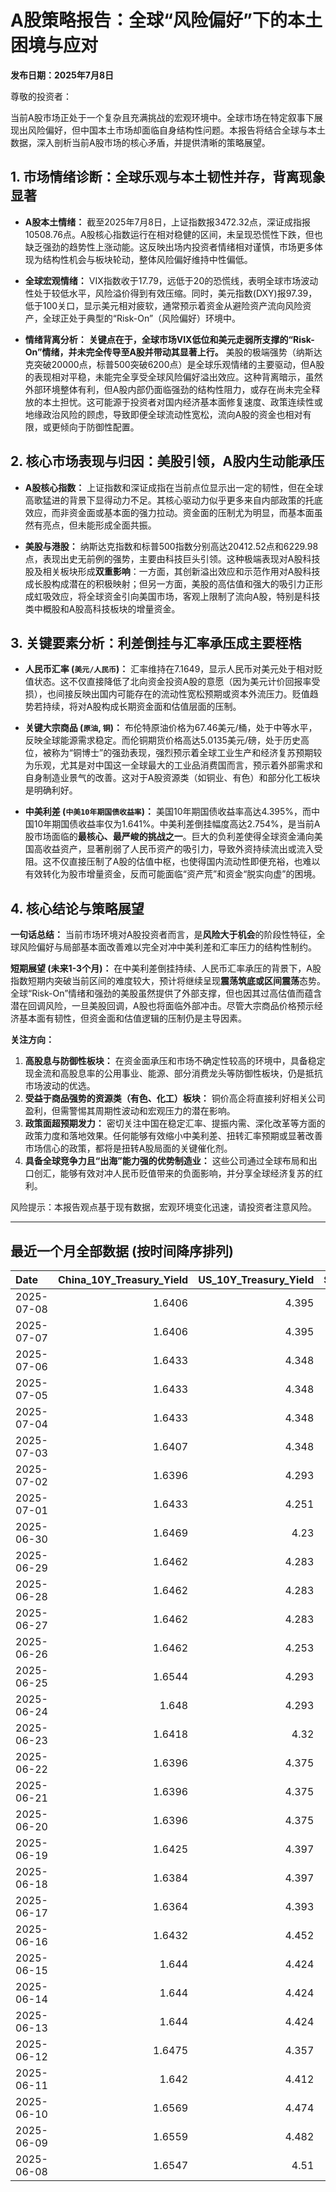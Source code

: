 # A股策略报告：全球“风险偏好”下的本土困境与应对
**发布日期：2025年7月8日**

尊敬的投资者：

当前A股市场正处于一个复杂且充满挑战的宏观环境中。全球市场在特定叙事下展现出风险偏好，但中国本土市场却面临自身结构性问题。本报告将结合全球与本土数据，深入剖析当前A股市场的核心矛盾，并提供清晰的策略展望。

## 1. 市场情绪诊断：全球乐观与本土韧性并存，背离现象显著

*   **A股本土情绪：** 截至2025年7月8日，上证指数报3472.32点，深证成指报10508.76点。A股核心指数运行在相对稳健的区间，未呈现恐慌性下跌，但也缺乏强劲的趋势性上涨动能。这反映出场内投资者情绪相对谨慎，市场更多体现为结构性机会与板块轮动，整体风险偏好维持中性偏低。

*   **全球宏观情绪：** VIX指数收于17.79，远低于20的恐慌线，表明全球市场波动性处于较低水平，风险溢价得到有效压缩。同时，美元指数(DXY)报97.39，低于100关口，显示美元相对疲软，通常预示着资金从避险资产流向风险资产，全球正处于典型的“Risk-On”（风险偏好）环境中。

*   **情绪背离分析：** **关键点在于，全球市场VIX低位和美元走弱所支撑的“Risk-On”情绪，并未完全传导至A股并带动其显著上行。** 美股的极端强势（纳斯达克突破20000点，标普500突破6200点）是全球乐观情绪的主要驱动，但A股的表现相对平稳，未能完全享受全球风险偏好溢出效应。这种背离暗示，虽然外部环境整体有利，但A股内部仍面临强劲的结构性阻力，或存在尚未完全释放的本土担忧。这可能源于投资者对国内经济基本面修复速度、政策连续性或地缘政治风险的顾虑，导致即便全球流动性宽松，流向A股的资金也相对有限，或更倾向于防御性配置。

## 2. 核心市场表现与归因：美股引领，A股内生动能承压

*   **A股核心指数：** 上证指数和深证成指在当前点位显示出一定的韧性，但在全球高歌猛进的背景下显得动力不足。其核心驱动力似乎更多来自内部政策的托底效应，而非资金面或基本面的强力拉动。资金面的压制尤为明显，而基本面虽然有亮点，但未能形成全面共振。

*   **美股与港股：** 纳斯达克指数和标普500指数分别高达20412.52点和6229.98点，表现出史无前例的强势，主要由科技巨头引领。这种极端表现对A股科技股及相关板块形成**双重影响**：一方面，其创新溢出效应和示范作用对A股科技成长股构成潜在的积极映射；但另一方面，美股的高估值和强大的吸引力正形成虹吸效应，将全球资金引向美国市场，客观上限制了流向A股，特别是科技类中概股和A股高科技板块的增量资金。

## 3. 关键要素分析：利差倒挂与汇率承压成主要桎梏

*   **人民币汇率 (`美元/人民币`)：** 汇率维持在7.1649，显示人民币对美元处于相对贬值状态。这不仅直接降低了北向资金投资A股的意愿（因为美元计价回报率受损），也间接反映出国内可能存在的流动性宽松预期或资本外流压力。贬值趋势若持续，将对A股构成长期资金面和估值层面的压制。

*   **关键大宗商品 (`原油`, `铜`)：** 布伦特原油价格为67.46美元/桶，处于中等水平，反映全球能源需求稳定。而伦铜期货价格高达5.0135美元/磅，处于历史高位，被称为“铜博士”的强劲表现，强烈预示着全球工业生产和经济复苏预期较为乐观，尤其是对中国这一全球最大的工业品消费国而言，预示着外部需求和自身制造业景气的改善。这对于A股资源类（如铜业、有色）和部分化工板块是明确利好。

*   **中美利差 (`中美10年期国债收益率`)：** 美国10年期国债收益率高达4.395%，而中国10年期国债收益率仅为1.641%。中美利差倒挂幅度高达2.754%，是当前A股市场面临的**最核心、最严峻的挑战之一**。巨大的负利差使得全球资金涌向美国高收益资产，显著削弱了人民币资产的吸引力，导致外资持续流出或流入受阻。这不仅直接压制了A股的估值中枢，也使得国内流动性即便充裕，也难以有效转化为股市增量资金，反而可能面临“资产荒”和资金“脱实向虚”的困境。

## 4. 核心结论与策略展望

**一句话总结：** 当前市场环境对A股投资者而言，是**风险大于机会**的阶段性特征，全球风险偏好与局部基本面改善难以完全对冲中美利差和汇率压力的结构性制约。

**短期展望 (未来1-3个月)：** 在中美利差倒挂持续、人民币汇率承压的背景下，A股指数短期内突破当前区间的难度较大，预计将继续呈现**震荡筑底或区间震荡**态势。全球“Risk-On”情绪和强劲的美股虽然提供了外部支撑，但也因其过高估值而蕴含潜在回调风险，一旦美股回调，A股也将面临外部冲击。尽管大宗商品价格预示经济基本面有韧性，但资金面和估值逻辑的压制仍是主导因素。

**关注方向：**
1.  **高股息与防御性板块：** 在资金面承压和市场不确定性较高的环境中，具备稳定现金流和高股息率的公用事业、能源、部分消费龙头等防御性板块，仍是抵抗市场波动的优选。
2.  **受益于商品强势的资源类（有色、化工）板块：** 铜价高企将直接利好相关公司盈利，但需警惕其周期性波动和宏观压力的潜在影响。
3.  **政策面超预期发力：** 密切关注中国在稳定汇率、提振内需、深化改革等方面的政策力度和落地效果。任何能够有效缩小中美利差、扭转汇率预期或显著改善市场信心的政策，都将是扭转A股局面的关键催化剂。
4.  **具备全球竞争力且“出海”能力强的优势制造业：** 这些公司通过全球布局和出口创汇，能够有效对冲人民币贬值带来的负面影响，并分享全球经济复苏的红利。

风险提示：本报告观点基于现有数据，宏观环境变化迅速，请投资者注意风险。

---

## 最近一个月全部数据 (按时间降序排列)

| Date       |   China_10Y_Treasury_Yield |   US_10Y_Treasury_Yield |   Shanghai_Composite_Index |   CSI_300_Index |   Shenzhen_Component_Index |   GOLD_spot_price |   OIL_price |   ALUMINUM_future |   BTC_price |   USD_CNY_exchange_rate |   Commodity_Index_ETF |   US_Dollar_Index |   ETH_price |   LEAN_HOGS_future |   COPPER_future |   High_Yield_Bond_ETF |   LIVE_CATTLE_future |   GOLD_near_month_future |   NATURAL_GAS_future |   PLATINUM_future |   SILVER_future |   Long_Term_Treasury_ETF |   CORN_future |   SOYBEANS_future |   WHEAT_future |   SP500_close |   NASDAQ_close |   VIX_close |   GOLD_basis_spot_vs_near |
|:-----------|---------------------------:|------------------------:|---------------------------:|----------------:|---------------------------:|------------------:|------------:|------------------:|------------:|------------------------:|----------------------:|------------------:|------------:|-------------------:|----------------:|----------------------:|---------------------:|-------------------------:|---------------------:|------------------:|----------------:|-------------------------:|--------------:|------------------:|---------------:|--------------:|---------------:|------------:|--------------------------:|
| 2025-07-08 |                     1.6406 |                   4.395 |                    3472.32 |         3982.2  |                    10508.8 |            3343.5 |       67.46 |           2513.75 |      108048 |                  7.1649 |                 22.26 |            97.386 |     2532.71 |            107.275 |          5.0135 |               80.1    |              215.925 |                   3398.8 |                3.382 |            1385.7 |          36.895 |                  86.14   |        419.25 |           1022    |         545.75 |       6229.98 |        20412.5 |       17.79 |                  -55.3    |
| 2025-07-07 |                     1.6406 |                   4.395 |                    3472.32 |         3982.2  |                    10508.8 |            3343.5 |       67.46 |           2513.75 |      109232 |                  7.1649 |                 22.26 |            97.386 |     2571.24 |            107.275 |          5.0135 |               80.1    |              215.925 |                   3398.8 |                3.382 |            1385.7 |          36.895 |                  86.14   |        419.25 |           1022    |         545.75 |       6229.98 |        20412.5 |       17.79 |                  -55.3    |
| 2025-07-06 |                     1.6433 |                   4.348 |                    3472.32 |         3982.2  |                    10508.8 |            3332.5 |       66.5  |           2524.75 |      109232 |                  7.1649 |                 22.28 |            97.18  |     2571.24 |            107.975 |          5.0185 |               80.37   |              214.05  |                   3346.4 |                3.387 |            1382.5 |          36.775 |                  86.97   |        431.5  |           1056.25 |         547.75 |       6279.35 |        20601.1 |       16.38 |                  -13.8999 |
| 2025-07-05 |                     1.6433 |                   4.348 |                    3472.32 |         3982.2  |                    10508.8 |            3332.5 |       66.5  |           2524.75 |      108231 |                  7.1649 |                 22.28 |            97.18  |     2517.28 |            107.975 |          5.0185 |               80.37   |              214.05  |                   3346.4 |                3.387 |            1382.5 |          36.775 |                  86.97   |        431.5  |           1056.25 |         547.75 |       6279.35 |        20601.1 |       16.38 |                  -13.8999 |
| 2025-07-04 |                     1.6433 |                   4.348 |                    3472.32 |         3982.2  |                    10508.8 |            3332.5 |       66.5  |           2524.75 |      108034 |                  7.1649 |                 22.28 |            97.18  |     2508.52 |            107.975 |          5.0185 |               80.37   |              214.05  |                   3346.4 |                3.387 |            1382.5 |          36.775 |                  86.97   |        431.5  |           1056.25 |         547.75 |       6279.35 |        20601.1 |       16.38 |                  -13.8999 |
| 2025-07-03 |                     1.6407 |                   4.348 |                    3461.15 |         3968.07 |                    10534.6 |            3331.6 |       67    |           2524.75 |      109648 |                  7.1649 |                 22.28 |            97.18  |     2591.01 |            107.975 |          5.097  |               80.37   |              214.05  |                   3342.9 |                3.409 |            1372   |          36.784 |                  86.97   |        431.5  |           1056.25 |         547.75 |       6279.35 |        20601.1 |       16.38 |                  -11.2998 |
| 2025-07-02 |                     1.6396 |                   4.293 |                    3454.79 |         3943.69 |                    10412.6 |            3348   |       67.45 |           2530    |      108859 |                  7.1645 |                 22.29 |            96.78  |     2571.34 |            109.65  |          5.149  |               80.32   |              212.45  |                   3359.7 |                3.488 |            1421   |          36.426 |                  87.58   |        429.25 |           1050.5  |         556    |       6227.42 |        20393.1 |       16.64 |                  -11.7    |
| 2025-07-01 |                     1.6433 |                   4.251 |                    3457.75 |         3942.76 |                    10476.3 |            3336.7 |       65.45 |           2518.25 |      105698 |                  7.1636 |                 21.93 |            96.82  |     2405.79 |            109     |          5.048  |               80.17   |              210.75  |                   3349.8 |                3.415 |            1345.9 |          36.082 |                  88.14   |        420    |           1024.75 |         537.25 |       6198.01 |        20202.9 |       16.83 |                  -13.1001 |
| 2025-06-30 |                     1.6469 |                   4.23  |                    3444.43 |         3936.08 |                    10465.1 |            3294.4 |       65.11 |           2515.25 |      107135 |                  7.1721 |                 21.81 |            96.88  |     2486.46 |            110.1   |          5.03   |               80.271  |              225.875 |                   3307.7 |                3.456 |            1334   |          35.852 |                  87.922  |        420.5  |           1024.25 |         528.75 |       6204.95 |        20369.7 |       16.73 |                  -13.3    |
| 2025-06-29 |                     1.6462 |                   4.283 |                    3424.23 |         3921.76 |                    10378.5 |            3273.7 |       65.52 |           2507.5  |      108386 |                  7.1675 |                 21.8  |            97.4   |     2500.96 |            113.25  |          5.0685 |               79.9625 |              224.75  |                   3287.6 |                3.739 |            1340.9 |          36.037 |                  87.0652 |        417.5  |           1027.75 |         524.75 |       6173.07 |        20273.5 |       16.32 |                  -13.9001 |
| 2025-06-28 |                     1.6462 |                   4.283 |                    3424.23 |         3921.76 |                    10378.5 |            3273.7 |       65.52 |           2507.5  |      107328 |                  7.1675 |                 21.8  |            97.4   |     2437.11 |            113.25  |          5.0685 |               79.9625 |              224.75  |                   3287.6 |                3.739 |            1340.9 |          36.037 |                  87.0652 |        417.5  |           1027.75 |         524.75 |       6173.07 |        20273.5 |       16.32 |                  -13.9001 |
| 2025-06-27 |                     1.6462 |                   4.283 |                    3424.23 |         3921.76 |                    10378.5 |            3273.7 |       65.52 |           2507.5  |      107088 |                  7.1675 |                 21.8  |            97.4   |     2423.87 |            113.25  |          5.0685 |               79.9625 |              224.75  |                   3287.6 |                3.739 |            1340.9 |          36.037 |                  87.0652 |        417.5  |           1027.75 |         524.75 |       6173.07 |        20273.5 |       16.32 |                  -13.9001 |
| 2025-06-26 |                     1.6462 |                   4.253 |                    3448.45 |         3946.02 |                    10343.5 |            3333.5 |       65.24 |           2510.5  |      106960 |                  7.1764 |                 21.91 |            97.15  |     2416.15 |            112.325 |          5.0655 |               80.0023 |              221.7   |                   3333.5 |                3.261 |            1399.8 |          36.586 |                  87.6231 |        409.5  |           1022.75 |         521    |       6141.02 |        20167.9 |       16.59 |                    0      |
| 2025-06-25 |                     1.6544 |                   4.293 |                    3455.97 |         3960.07 |                    10393.7 |            3327.1 |       64.92 |           2497.25 |      107361 |                  7.1713 |                 21.83 |            97.68  |     2419.31 |            112.825 |          4.913  |               79.7734 |              221.6   |                   3327.1 |                3.406 |            1329.6 |          36.085 |                  87.1848 |        410.25 |           1025.25 |         528.25 |       6092.16 |        19973.6 |       16.76 |                    0      |
| 2025-06-24 |                     1.648  |                   4.293 |                    3420.57 |         3904.03 |                    10217.6 |            3317.4 |       64.37 |           2507.75 |      106046 |                  7.179  |                 21.86 |            97.86  |     2448.01 |            112.225 |          4.867  |               79.7933 |              221.6   |                   3317.4 |                3.537 |            1304.2 |          35.701 |                  87.0752 |        416.25 |           1046.75 |         535.75 |       6092.18 |        19912.5 |       17.48 |                    0      |
| 2025-06-23 |                     1.6418 |                   4.32  |                    3381.58 |         3857.9  |                    10048.4 |            3377.7 |       68.51 |           2528.5  |      105578 |                  7.188  |                 22.4  |            98.42  |     2421.82 |            113.45  |          4.843  |               79.5743 |              222.3   |                   3377.7 |                3.698 |            1283.4 |          36.153 |                  86.4475 |        419.25 |           1058.75 |         552.75 |       6025.17 |        19631   |       19.83 |                    0      |
| 2025-06-22 |                     1.6396 |                   4.375 |                    3359.9  |         3846.64 |                    10005   |            3368.1 |       74.93 |           2470.75 |      100987 |                  7.188  |                 23.26 |            98.71  |     2228.21 |            112.775 |          4.826  |               79.425  |              223.025 |                   3368.1 |                3.847 |            1263.7 |          35.976 |                  86.1685 |        428.75 |           1068    |         567.75 |       5967.84 |        19447.4 |       20.62 |                    0      |
| 2025-06-21 |                     1.6396 |                   4.375 |                    3359.9  |         3846.64 |                    10005   |            3368.1 |       74.93 |           2470.75 |      102257 |                  7.188  |                 23.26 |            98.71  |     2300.5  |            112.775 |          4.826  |               79.425  |              223.025 |                   3368.1 |                3.847 |            1263.7 |          35.976 |                  86.1685 |        428.75 |           1068    |         567.75 |       5967.84 |        19447.4 |       20.62 |                    0      |
| 2025-06-20 |                     1.6396 |                   4.375 |                    3359.9  |         3846.64 |                    10005   |            3368.1 |       74.93 |           2470.75 |      103310 |                  7.188  |                 23.26 |            98.71  |     2407.3  |            112.775 |          4.826  |               79.425  |              223.025 |                   3368.1 |                3.847 |            1263.7 |          35.976 |                  86.1685 |        428.75 |           1068    |         567.75 |       5967.84 |        19447.4 |       20.62 |                    0      |
| 2025-06-19 |                     1.6425 |                   4.397 |                    3362.11 |         3843.09 |                    10052   |            3389.8 |       75.14 |           2503.75 |      104684 |                  7.1888 |                 23.14 |            98.91  |     2521.65 |            112.175 |          4.845  |               79.1762 |              224.3   |                   3389.8 |                3.989 |            1311.5 |          36.866 |                  86.3279 |        433.5  |           1074.75 |         574.25 |       5980.87 |        19546.3 |       20.14 |                    0      |
| 2025-06-18 |                     1.6384 |                   4.397 |                    3388.81 |         3874.97 |                    10175.6 |            3389.8 |       75.14 |           2503.75 |      104883 |                  7.1845 |                 23.14 |            98.91  |     2524.3  |            112.175 |          4.845  |               79.1762 |              224.3   |                   3389.8 |                3.989 |            1311.5 |          36.866 |                  86.3279 |        433.5  |           1074.75 |         574.25 |       5980.87 |        19546.3 |       20.14 |                    0      |
| 2025-06-17 |                     1.6364 |                   4.393 |                    3387.41 |         3870.38 |                    10151.4 |            3386.6 |       74.84 |           2479.5  |      104601 |                  7.179  |                 23.08 |            98.82  |     2510.76 |            111.65  |          4.8005 |               79.0567 |              223.25  |                   3386.6 |                3.851 |            1260.1 |          37.09  |                  86.1785 |        431.5  |           1074    |         549    |       5982.72 |        19521.1 |       21.6  |                    0      |
| 2025-06-16 |                     1.6432 |                   4.452 |                    3388.73 |         3873.8  |                    10163.5 |            3396.4 |       71.77 |           2441    |      106797 |                  7.181  |                 22.6  |            98     |     2540.6  |            111.8   |          4.8265 |               79.1463 |              227.025 |                   3396.4 |                3.748 |            1251.5 |          36.379 |                  85.1424 |        434.75 |           1069.75 |         536.5  |       6033.11 |        19701.2 |       19.11 |                    0      |
| 2025-06-15 |                     1.644  |                   4.424 |                    3377    |         3864.18 |                    10122.1 |            3431.2 |       72.98 |           2436    |      105552 |                  7.1928 |                 22.65 |            98.18  |     2546.84 |            103.7   |          4.803  |               78.9871 |              225.1   |                   3431.2 |                3.581 |            1210.8 |          36.281 |                  86.0091 |        444.5  |           1069.75 |         543.75 |       5976.97 |        19406.8 |       20.82 |                    0      |
| 2025-06-14 |                     1.644  |                   4.424 |                    3377    |         3864.18 |                    10122.1 |            3431.2 |       72.98 |           2436    |      105472 |                  7.1928 |                 22.65 |            98.18  |     2533.44 |            103.7   |          4.803  |               78.9871 |              225.1   |                   3431.2 |                3.581 |            1210.8 |          36.281 |                  86.0091 |        444.5  |           1069.75 |         543.75 |       5976.97 |        19406.8 |       20.82 |                    0      |
| 2025-06-13 |                     1.644  |                   4.424 |                    3377    |         3864.18 |                    10122.1 |            3431.2 |       72.98 |           2436    |      106091 |                  7.1928 |                 22.65 |            98.18  |     2579.49 |            103.7   |          4.803  |               78.9871 |              225.1   |                   3431.2 |                3.581 |            1210.8 |          36.281 |                  86.0091 |        444.5  |           1069.75 |         543.75 |       5976.97 |        19406.8 |       20.82 |                    0      |
| 2025-06-12 |                     1.6475 |                   4.357 |                    3402.66 |         3892.2  |                    10234.3 |            3380.9 |       68.04 |           2439.75 |      105929 |                  7.1928 |                 21.97 |            97.92  |     2651.8  |            103.65  |          4.8215 |               79.2259 |              228.2   |                   3380.9 |                3.492 |            1272.7 |          36.213 |                  86.846  |        438.5  |           1042.25 |         526.5  |       6045.26 |        19662.5 |       18.02 |                    0      |
| 2025-06-11 |                     1.642  |                   4.412 |                    3402.32 |         3894.63 |                    10246   |            3321.3 |       68.15 |           2443    |      108687 |                  7.1802 |                 21.97 |            98.63  |     2773.53 |            103.375 |          4.801  |               79.1364 |              227.825 |                   3321.3 |                3.507 |            1258.1 |          36.166 |                  85.8198 |        437    |           1050.5  |         534.25 |       6022.24 |        19615.9 |       17.26 |                    0      |
| 2025-06-10 |                     1.6569 |                   4.474 |                    3384.82 |         3865.47 |                    10162.2 |            3320.9 |       64.98 |           2419.25 |      110257 |                  7.1802 |                 21.62 |            99.05  |     2813.52 |            103.15  |          4.884  |               79.1563 |              227.075 |                   3320.9 |                3.533 |            1209.8 |          36.542 |                  85.5608 |        438.75 |           1057.75 |         534.5  |       6038.81 |        19715   |       16.95 |                    0      |
| 2025-06-09 |                     1.6559 |                   4.482 |                    3399.77 |         3885.25 |                    10250.1 |            3332.1 |       65.29 |           2394.75 |      110294 |                  7.1886 |                 21.67 |            98.94  |     2681.52 |            102.775 |          4.9095 |               78.9672 |              227     |                   3332.1 |                3.635 |            1213.6 |          36.688 |                  85.1224 |        433.5  |           1056    |         542    |       6005.88 |        19591.2 |       17.16 |                    0      |
| 2025-06-08 |                     1.6547 |                   4.51  |                    3385.36 |         3873.98 |                    10183.7 |            3322.7 |       64.58 |           2365.75 |      105794 |                  7.175  |                 21.65 |            99.19  |     2510.79 |            102.625 |          4.83   |               78.9274 |              226.3   |                   3322.7 |                3.784 |            1166.7 |          36.025 |                  85.0328 |        442.5  |           1057.25 |         554.75 |       6000.36 |        19529.9 |       16.77 |                    0      |